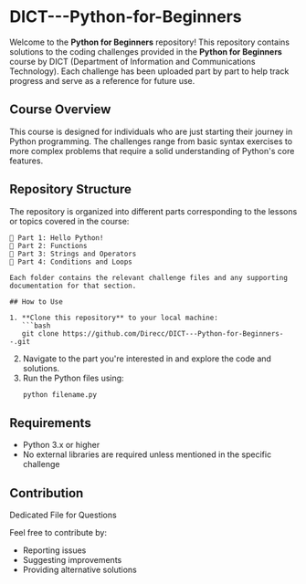 # DICT---Python-for-Beginners

Welcome to the **Python for Beginners** repository! This repository contains solutions to the coding challenges provided in the **Python for Beginners** course by DICT (Department of Information and Communications Technology). Each challenge has been uploaded part by part to help track progress and serve as a reference for future use.

## Course Overview

This course is designed for individuals who are just starting their journey in Python programming. The challenges range from basic syntax exercises to more complex problems that require a solid understanding of Python's core features.

## Repository Structure

The repository is organized into different parts corresponding to the lessons or topics covered in the course:

```
📂 Part 1: Hello Python!
📂 Part 2: Functions
📂 Part 3: Strings and Operators
📂 Part 4: Conditions and Loops

Each folder contains the relevant challenge files and any supporting documentation for that section.

## How to Use

1. **Clone this repository** to your local machine:
   ```bash
   git clone https://github.com/Direcc/DICT---Python-for-Beginners--.git
   ```
2. Navigate to the part you're interested in and explore the code and solutions.
3. Run the Python files using:
   ```bash
   python filename.py
   ```

## Requirements

- Python 3.x or higher
- No external libraries are required unless mentioned in the specific challenge

## Contribution


Dedicated File for Questions

Feel free to contribute by:
- Reporting issues
- Suggesting improvements
- Providing alternative solutions
